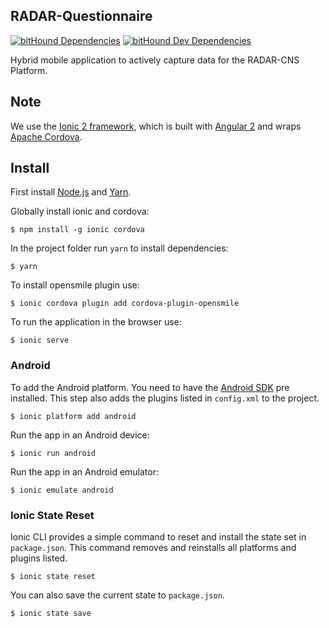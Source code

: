 ## RADAR-Questionnaire

[![bitHound Dependencies](https://www.bithound.io/github/RADAR-CNS/RADAR-Questionnaire/badges/dependencies.svg)](https://www.bithound.io/github/RADAR-CNS/RADAR-Questionnaire/develop/dependencies/npm) [![bitHound Dev Dependencies](https://www.bithound.io/github/RADAR-CNS/RADAR-Questionnaire/badges/devDependencies.svg)](https://www.bithound.io/github/RADAR-CNS/RADAR-Questionnaire/develop/dependencies/npm)

Hybrid mobile application to actively capture data for the RADAR-CNS Platform.

## Note

We use the [Ionic 2 framework](http://ionicframework.com/docs/v2/), which is built with [Angular 2](https://angular.io/) and wraps [Apache Cordova](https://cordova.apache.org/).

## Install

First install [Node.js](https://nodejs.org/) and [Yarn](https://yarnpkg.com/en/docs/install).

Globally install ionic and cordova:
```
$ npm install -g ionic cordova
```

In the project folder run `yarn` to install dependencies:
```
$ yarn
```

To install opensmile plugin use:
```
$ ionic cordova plugin add cordova-plugin-opensmile
```

To run the application in the browser use:
```
$ ionic serve
```

### Android

To add the Android platform. You need to have the [Android SDK](https://developer.android.com/studio/index.html) pre installed. This step also adds the plugins listed in `config.xml` to the project.
```
$ ionic platform add android
```

Run the app in an Android device:
```
$ ionic run android
```

Run the app in an Android emulator:
```
$ ionic emulate android
```

### Ionic State Reset

Ionic CLI provides a simple command to reset and install the state set in `package.json`.
This command removes and reinstalls all platforms and plugins listed.
```
$ ionic state reset
```

You can also save the current state to `package.json`.
```
$ ionic state save
```
